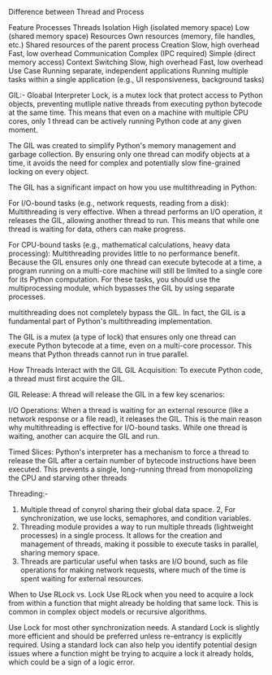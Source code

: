 Difference between Thread and Process

Feature	Processes	Threads
Isolation	High (isolated memory space)	Low (shared memory space)
Resources	Own resources (memory, file handles, etc.)	Shared resources of the parent process
Creation	Slow, high overhead	Fast, low overhead
Communication	Complex (IPC required)	Simple (direct memory access)
Context Switching	Slow, high overhead	Fast, low overhead
Use Case	Running separate, independent applications	Running multiple tasks within a single application (e.g., UI responsiveness, background tasks)


GIL:- 
Gloabal Interpreter Lock, is a mutex lock that protect access to Python objects, preventing mutliple native threads from executing python bytecode at the same time.
This means that even on a machine with multiple CPU cores, only 1 thread can be actively running Python code at any given moment.

The GIL was created to simplify Python's memory management and garbage collection. By ensuring only one thread can modify objects at a time, it avoids the need for complex and potentially slow fine-grained locking on every object.

The GIL has a significant impact on how you use multithreading in Python:

For I/O-bound tasks (e.g., network requests, reading from a disk): Multithreading is very effective. When a thread performs an I/O operation, it releases the GIL, allowing another thread to run. This means that while one thread is waiting for data, others can make progress.

For CPU-bound tasks (e.g., mathematical calculations, heavy data processing): Multithreading provides little to no performance benefit. Because the GIL ensures only one thread can execute bytecode at a time, a program running on a multi-core machine will still be limited to a single core for its Python computation. For these tasks, you should use the multiprocessing module, which bypasses the GIL by using separate processes.

multithreading does not completely bypass the GIL. In fact, the GIL is a fundamental part of Python's multithreading implementation.


The GIL is a mutex (a type of lock) that ensures only one thread can execute Python bytecode at a time, even on a multi-core processor. This means that Python threads cannot run in true parallel.


How Threads Interact with the GIL
GIL Acquisition: To execute Python code, a thread must first acquire the GIL.

GIL Release: A thread will release the GIL in a few key scenarios:

I/O Operations: When a thread is waiting for an external resource (like a network response or a file read), it releases the GIL. This is the main reason why multithreading is effective for I/O-bound tasks. While one thread is waiting, another can acquire the GIL and run.

Timed Slices: Python's interpreter has a mechanism to force a thread to release the GIL after a certain number of bytecode instructions have been executed. This prevents a single, long-running thread from monopolizing the CPU and starving other threads

Threading:-
1. Multiple thread of conyrol sharing their global data space.
2, For synchronization, we use locks, semaphores, and condition variables.
3. Threading module provides a way to run multiple threads (lightweight processes) in a single process. It allows   for the creation and management of threads, making it possible to execute tasks in parallel, sharing memory space.
4. Threads are particular useful when tasks are I/O bound, such as file operations for making network requests, where much of the time is spent waiting for external resources.

When to Use RLock vs. Lock
Use RLock when you need to acquire a lock from within a function that might already be holding that same lock. This is common in complex object models or recursive algorithms.

Use Lock for most other synchronization needs. A standard Lock is slightly more efficient and should be preferred unless re-entrancy is explicitly required. Using a standard lock can also help you identify potential design issues where a function might be trying to acquire a lock it already holds, which could be a sign of a logic error.